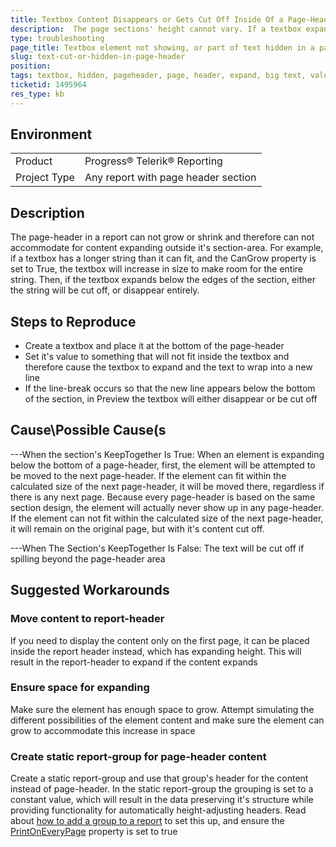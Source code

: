 ```yaml
---
title: Textbox Content Disappears or Gets Cut Off Inside Of a Page-Header
description:  The page sections' height cannot vary. If a textbox expands it's size beyond the section area due to large content it will be either rendered cut off or will disappear completely
type: troubleshooting
page_title: Textbox element not showing, or part of text hidden in a page section
slug: text-cut-or-hidden-in-page-header
position:
tags: textbox, hidden, pageheader, page, header, expand, big text, values
ticketid: 1495964
res_type: kb
---
```


## Environment
<table>
    <tbody>
        <tr>
			<td>Product</td>
			<td>Progress® Telerik® Reporting</td>
		</tr>
		<tr>
	    	<td>Project Type</td>
	    	<td>Any report with page header section</td>
	    </tr>
    </tbody>
</table>

## Description
The page-header in a report can not grow or shrink and therefore can not accommodate for content expanding outside it's section-area.  For example, if a textbox has a longer string than it can fit, and the CanGrow property is set to True, the textbox will increase in size to make room for the entire string. Then, if the textbox expands below the edges of the section, either the string will be cut off, or disappear entirely.

## Steps to Reproduce
* Create a textbox and place it at the bottom of the page-header
* Set it's value to something that will not fit inside the textbox and therefore cause the textbox to expand and the text to wrap into a new line
* If the line-break occurs so that the new line appears below the bottom of the section, in Preview the textbox will either disappear or be cut off

## Cause\Possible Cause(s
---When the section's KeepTogether Is True:
When an element is expanding below the bottom of a page-header, first, the element will be attempted to be moved to the next page-header.
If the element can fit within the calculated size of the next page-header, it will be moved there, regardless if there is any next page. Because every page-header is based on the same section design, the element will actually never show up in any page-header.
If the element can not fit within the calculated size of the next page-header, it will remain on the original page, but with it's content cut off.

---When The Section's KeepTogether Is False:
The text will be cut off if spilling beyond the page-header area

## Suggested Workarounds
### Move content to report-header
If you need to display the content only on the first page, it can be placed inside the report header instead, which has expanding height. This will result in the report-header to expand if the content expands
### Ensure space for expanding
Make sure the element has enough space to grow. Attempt simulating the different possibilities of the element content and make sure the element can grow to accommodate this increase in space
### Create static report-group for page-header content
Create a static report-group and use that group's header for the content instead of page-header. In the static report-group the grouping is set to a constant value, which will result in the data preserving it's structure while providing functionality for automatically height-adjusting headers.
Read about [how to add a group to a report](https://docs.telerik.com/reporting/data-items-how-to-add-groups-to-report-item) to set this up, and ensure the [PrintOnEveryPage](https://docs.telerik.com/reporting/p-telerik-reporting-groupsection-printoneverypage) property is set to true
